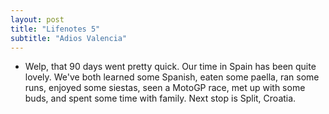 ```yaml
---
layout: post
title: "Lifenotes 5"
subtitle: "Adios Valencia"
---
```

- Welp, that 90 days went pretty quick. Our time in Spain has been quite
  lovely. We've both learned some Spanish, eaten some paella, ran some runs,
  enjoyed some siestas, seen a MotoGP race, met up with some buds, and spent
  some time with family. Next stop is Split, Croatia.
